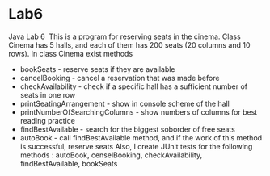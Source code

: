 # Lab6
Java Lab 6 
This is a program for reserving seats in the cinema.
Class Cinema has 5 halls, and each of them has 200 seats (20 columns and 10 rows).
In class Cinema exist methods
* bookSeats - reserve seats if they are available
* cancelBooking - cancel a reservation that was made before
* checkAvailability - check if a specific hall has a sufficient number of seats in one row
* printSeatingArrangement - show in console scheme of the hall
* printNumberOfSearchingColumns - show numbers of columns for best reading practice
* findBestAvailable - search for the biggest soborder of free seats 
* autoBook - call findBestAvailable method, and if the work of this method is successful, reserve seats
Also, I create JUnit tests for the following methods : autoBook, censelBooking, checkAvailability, findBestAvailable, bookSeats
